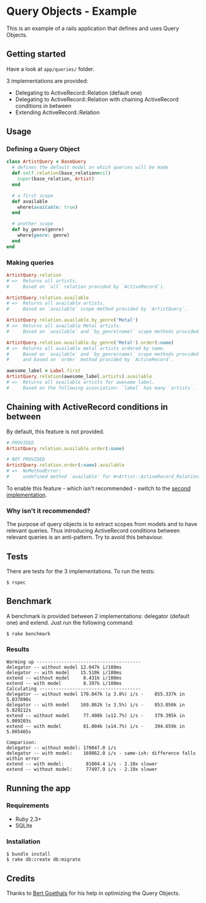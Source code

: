 # Query Objects - Example

This is an example of a rails application that defines and uses Query Objects.

## Getting started

Have a look at `app/queries/` folder.

3 implementations are provided:

* Delegating to ActiveRecord::Relation (default one)
* Delegating to ActiveRecord::Relation with chaining ActiveRecord conditions in between
* Extending ActiveRecord::Relation

## Usage

### Defining a Query Object

```ruby
class ArtistQuery < BaseQuery
  # defines the default model on which queries will be made
  def self.relation(base_relation=nil)
    super(base_relation, Artist)
  end

  # a first scope
  def available
    where(available: true)
  end

  # another scope
  def by_genre(genre)
    where(genre: genre)
  end
end
```

### Making queries

```ruby
ArtistQuery.relation
# =>  Returns all artists.
#     Based on `all` relation provided by `ActiveRecord`).

ArtistQuery.relation.available
# =>  Returns all available artists.
#     Based on `available` scope method provided by `ArtistQuery`.

ArtistQuery.relation.available.by_genre('Metal')
# =>  Returns all available Metal artists.
#     Based on `available` and `by_genre(name)` scope methods provided by `ArtistQuery`.

ArtistQuery.relation.available.by_genre('Metal').order(:name)
# =>  Returns all available metal artists ordered by name.
#     Based on `available` and `by_genre(name)` scope methods provided by `ArtistQuery`
#     and based on `order` method provided by `ActiveRecord`.

awesome_label = Label.first
ArtistQuery.relation(awesome_label.artists).available
# =>  Returns all available artists for awesome label.
#     Based on the following association: `label` has many `artists`.
```

## Chaining with ActiveRecord conditions in between

By default, this feature is not provided.

```ruby
# PROVIDED
ArtistQuery.relation.available.order(:name)

# NOT PROVIDED
ArtistQuery.relation.order(:name).available
# =>  NoMethodError:
#     undefined method `available' for #<Artist::ActiveRecord_Relation:0x000000033208b8>
```

To enable this feature - which isn't recommended - switch to the [second implementation](app/queries/chaining/base_query.rb).

### Why isn't it recommended?

The purpose of query objects is to extract scopes from models and to have relevant queries.
Thus introducing ActiveRecord conditions between relevant queries is an anti-pattern. Try to avoid this behaviour.

## Tests

There are tests for the 3 implementations. To run the tests:

```
$ rspec
```

## Benchmark

A benchmark is provided between 2 implementations: delegator (default one) and extend. Just run the following command:

```
$ rake benchmark
```

### Results

```
Warming up --------------------------------------
delegator -- without model 12.047k i/100ms
delegator -- with model    15.510k i/100ms
extend -- without model     8.431k i/100ms
extend -- with model        8.397k i/100ms
Calculating -------------------------------------
delegator -- without model 170.047k (± 3.8%) i/s -    855.337k in   5.037890s
delegator -- with model    169.862k (± 3.5%) i/s -    853.050k in   5.029212s
extend -- without model     77.498k (±12.7%) i/s -    379.395k in   5.009203s
extend -- with model        81.004k (±14.7%) i/s -    394.659k in   5.005465s

Comparison:
delegator -- without model: 170047.0 i/s
delegator -- with model:    169862.0 i/s - same-ish: difference falls within error
extend -- with model:        81004.4 i/s - 2.10x slower
extend -- without model:     77497.9 i/s - 2.19x slower
```

## Running the app

### Requirements

* Ruby 2.3+
* SQLite

### Installation

```
$ bundle install
$ rake db:create db:migrate
```

## Credits

Thanks to [Bert Goethals](http://bertg.be/) for his help in optimizing the Query Objects.

